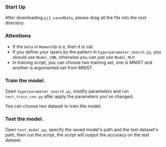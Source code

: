 ### Start Up

After downloading `pj1_savedData`, please drag all the file into the root directory.

### Attentions

- If the `beta` in `MomentGD` is `0`, then it is `SGD`
- If you define your layers by the pattern in `hyperparameter_search.py`, you should use `Model_CNN`, otherwise you can just use `Model_MLP`.
- In training script, you can choose two training set, one is MNIST and another is argumented set from MNIST.

### Train the model.

Open `hyperparameter_search.py`, modify parameters and run `test_train_cnn.py` after apply the parameters you've changed.

You can choose two dataset to train the model.

### Test the model.

Open `test_model.py`, specify the saved model's path and the test dataset's path, then run the script, the script will output the accuracy on the test dataset.



